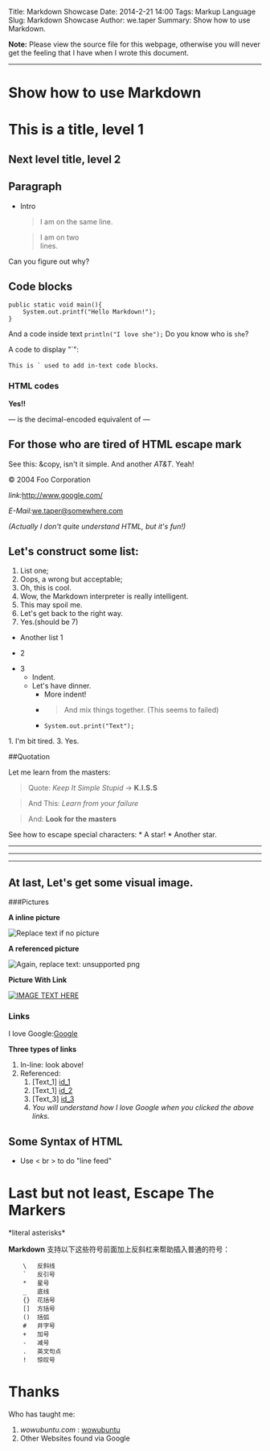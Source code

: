 Title: Markdown Showcase
Date: 2014-2-21 14:00
Tags: Markup Language
Slug: Markdown Showcase
Author: we.taper
Summary: Show how to use Markdown.

**Note:** Please view the source file for this webpage, otherwise you will never get the feeling that I have when I wrote this document.

----------------
# Show how to use Markdown

# This is a title, level 1
## Next level title, level 2 ##

## Paragraph
- Intro

	> I
	> am
	> on the same
	> line.
	
	> I am on two  
	> lines.

Can you figure out why?

## Code blocks

	public static void main(){
		System.out.printf("Hello Markdown!");
	}
And a code inside text `println("I love she");` Do you know who is `she`?

A code to display "\`":

 ``This is ` used to add in-text code blocks``.

### HTML codes

<strong> Yes!! </strong>

&#8212; is the decimal-encoded equivalent of &mdash;

## For those who are tired of HTML escape mark

See this: &copy, isn't it simple. And another *AT&T*. Yeah!

<div class="footer">
	&copy; 2004 Foo Corporation
</div>

*link:*<http://www.google.com/>

*E-Mail:*<we.taper@somewhere.com>

*(Actually I don't quite understand HTML, but it's fun!)*


## Let's construct some list:

 1. List one;
 3. Oops, a wrong but acceptable;
 2. Oh, this is cool.
 232323. Wow, the Markdown interpreter is really intelligent.
 1. This may spoil me.
 4. Let's get back to the right way.
 5. Yes.(should be 7)
 * Another list 1
 - 2
 + 3
 	+ Indent.
 	- Let's have dinner.
 		* More indent!
 		* > And mix things together. (This seems to failed)
 		* `System.out.print("Text");`
 		
1\. I'm bit tired.
3\. Yes.

##Quotation 

Let me learn from the masters:

> Quote: *Keep It Simple Stupid* -> **K.I.S.S**

> And This: _Learn from your failure_

> And: __Look for the masters__

See how to escape special characters: \* A star! * Another star.

***
---
___
## At last, Let's get some visual image.

###Pictures

**A inline picture**

![Replace text if no picture](https://ss0.bdstatic.com/5aV1bjqh_Q23odCf/static/superman/img/logo/logo_white_fe6da1ec.png "Optional title")

**A referenced picture**

![Again, replace text: unsupported png][pic_id]

[pic_id]:https://ss0.bdstatic.com/5aV1bjqh_Q23odCf/static/superman/img/logo/logo_white_fe6da1ec.png "Title"

**Picture With Link**

[![IMAGE TEXT HERE](https://ss0.bdstatic.com/5aV1bjqh_Q23odCf/static/superman/img/logo/logo_white_fe6da1ec.png)](http://www.google.com.hk)

### Links

I love Google:[Google](http://www.google.com.hk/ "Google's Title")

**Three types of links**

1. In-line: look above!
2. Referenced:
	1. [Text_1] [id_1]
	2. [Text_1] [id_2]
	3. [Text_3] [id_3]
	4. *You will understand how I love Google when you clicked the above links.*

[id_1]:http://www.google.co.jp/ "Google Japan"
[id_2]:http://www.google.co.uk/ "Google UK"
[id_3]:http://www.google.com/ "Google Original"


## Some Syntax of HTML

+ Use < br > to do "line feed"

# Last but not least, Escape The Markers
\*literal asterisks\*

__Markdown__ 支持以下这些符号前面加上反斜杠来帮助插入普通的符号：

		\   反斜线
		`   反引号
		*   星号
		_   底线
		{}  花括号
		[]  方括号
		()  括弧
		#   井字号
		+   加号
		-   减号
		.   英文句点
		!   惊叹号



# Thanks
Who has taught me:

1. *wowubuntu.com* : [wowubuntu][id_wow]
2. Other Websites found via Google

[id_wow]:http://wowubuntu.com/markdown/ "wowubuntu"